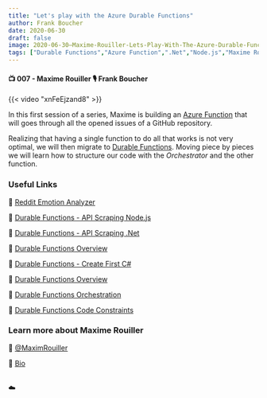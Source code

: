 ```yaml
---
title: "Let's play with the Azure Durable Functions"
author: Frank Boucher
date: 2020-06-30
draft: false
image: 2020-06-30–Maxime-Rouiller-Lets-Play-With-The-Azure-Durable-Functions.jpg
tags: ["Durable Functions","Azure Function",".Net","Node.js","Maxime Rouiller","Frank Boucher"]
---
```


#### 📺 007 - Maxime Rouiller 🎙️ Frank Boucher

<!--more-->

{{< video "xnFeEjzand8" >}}

In this first session of a series, Maxime is building an [Azure Function](https://azure.microsoft.com/en-ca/services/functions/?WT.mc_id=allaroundazure-blog-marouill) that will goes through all the opened issues of a GitHub repository. 

Realizing that having a single function to do all that works is not very optimal, we will then migrate to [Durable Functions](https://docs.microsoft.com/azure/azure-functions/durable/durable-functions-types-features-overview?WT.mc_id=allaroundazure-blog-marouill). Moving piece by pieces we will learn how to structure our code with the *Orchestrator* and the other function.

### Useful Links


🔗 [Reddit Emotion Analyzer](https://github.com/MaximRouiller/RedditEmotionAnalyzer/)

🔗 [Durable Functions - API Scraping Node.js](https://github.com/Azure-Samples/durablefunctions-apiscraping-nodejs/)

🔗 [Durable Functions - API Scraping .Net](https://github.com/Azure-Samples/durablefunctions-apiscraping-dotnet/)

🔗 [Durable Functions Overview](https://docs.microsoft.com/azure/azure-functions/durable/durable-functions-overview?tabs=csharp&WT.mc_id=allaroundazure-blog-marouill)

🔗 [Durable Functions - Create First C#](https://docs.microsoft.com/azure/azure-functions/durable/durable-functions-create-first-csharp?pivots=code-editor-vscode&WT.mc_id=allaroundazure-blog-marouill)

🔗 [Durable Functions Overview](https://docs.microsoft.com/azure/azure-functions/durable/durable-functions-types-features-overview?WT.mc_id=allaroundazure-blog-marouill)

🔗 [Durable Functions Orchestration](https://docs.microsoft.com/azure/azure-functions/durable/durable-functions-orchestrations?WT.mc_id=allaroundazure-blog-marouill)

🔗 [Durable Functions Code Constraints](https://docs.microsoft.com/azure/azure-functions/durable/durable-functions-code-constraints?WT.mc_id=allaroundazure-blog-marouill)


### Learn more about Maxime Rouiller

🔗 [@MaximRouiller](https://twitter.com/maximrouiller)

🔗 [Bio](https://developer.microsoft.com/en-us/advocates/maxime-rouiller)

<br />
☁️
